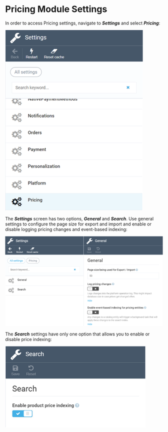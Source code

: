 # Pricing Module Settings

In order to access Pricing settings, navigate to ***Settings*** and select ***Pricing***:

![Selecting pricing settings](media/settings/selecting-pricing-settings.png)

The ***Settings*** screen has two options, ***General*** and ***Search***. Use general settings to configure the page size for export and import and enable or disable logging pricing changes and event-based indexing:

![General settings](media/settings/general-settings.png)

The ***Search*** settings have only one option that allows you to enable or disable price indexing:

![Search settings](media/settings/search-settings.png)
